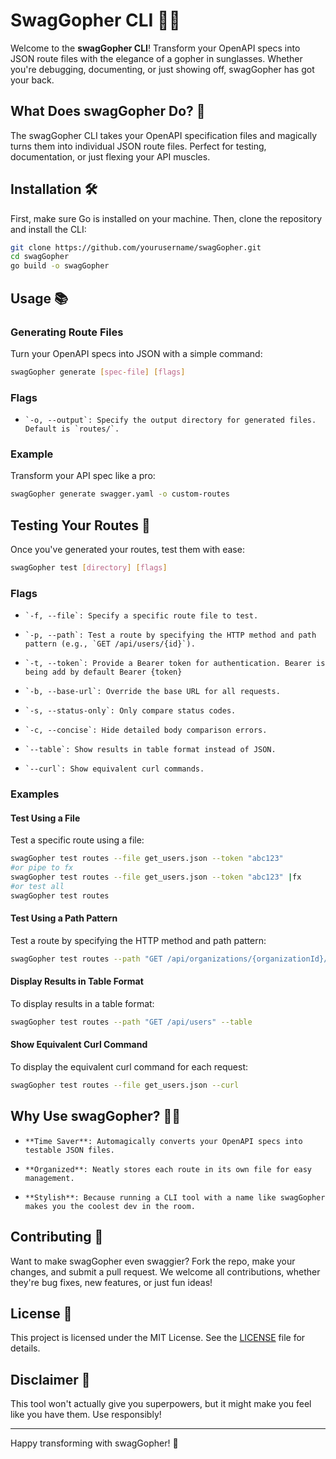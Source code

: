 # SwagGopher CLI 🐹✨

Welcome to the **swagGopher CLI**! Transform your OpenAPI specs into JSON route files with the elegance of a gopher in sunglasses. Whether you're debugging, documenting, or just showing off, swagGopher has got your back.

## What Does swagGopher Do? 🤔

The swagGopher CLI takes your OpenAPI specification files and magically turns them into individual JSON route files. Perfect for testing, documentation, or just flexing your API muscles.

## Installation 🛠️

First, make sure Go is installed on your machine. Then, clone the repository and install the CLI:

```bash
git clone https://github.com/yourusername/swagGopher.git
cd swagGopher
go build -o swagGopher
```
## Usage 📚

### Generating Route Files

Turn your OpenAPI specs into JSON with a simple command:

```bash
swagGopher generate [spec-file] [flags]
```

### Flags

-     `-o, --output`: Specify the output directory for generated files. Default is `routes/`.

### Example

Transform your API spec like a pro:

```bash
swagGopher generate swagger.yaml -o custom-routes
```

## Testing Your Routes 🧪

Once you've generated your routes, test them with ease:

```bash
swagGopher test [directory] [flags]
```

### Flags

-     `-f, --file`: Specify a specific route file to test.
-     `-p, --path`: Test a route by specifying the HTTP method and path pattern (e.g., `GET /api/users/{id}`).
-     `-t, --token`: Provide a Bearer token for authentication. Bearer is being add by default Bearer {token}
-     `-b, --base-url`: Override the base URL for all requests.
-     `-s, --status-only`: Only compare status codes.
-     `-c, --concise`: Hide detailed body comparison errors.
-     `--table`: Show results in table format instead of JSON.
-     `--curl`: Show equivalent curl commands.

### Examples

#### Test Using a File

Test a specific route using a file:

```bash
swagGopher test routes --file get_users.json --token "abc123" 
#or pipe to fx
swagGopher test routes --file get_users.json --token "abc123" |fx
#or test all
swagGopher test routes 

```

#### Test Using a Path Pattern

Test a route by specifying the HTTP method and path pattern:

```bash
swagGopher test routes --path "GET /api/organizations/{organizationId}/members/" --base-url "https://api.example.com"
```

#### Display Results in Table Format

To display results in a table format:

```bash
swagGopher test routes --path "GET /api/users" --table
```

#### Show Equivalent Curl Command

To display the equivalent curl command for each request:

```bash
swagGopher test routes --file get_users.json --curl
```

## Why Use swagGopher? 🤷‍♂️

-     **Time Saver**: Automagically converts your OpenAPI specs into testable JSON files.
-     **Organized**: Neatly stores each route in its own file for easy management.
-     **Stylish**: Because running a CLI tool with a name like swagGopher makes you the coolest dev in the room.

## Contributing 🤝

Want to make swagGopher even swaggier? Fork the repo, make your changes, and submit a pull request. We welcome all contributions, whether they're bug fixes, new features, or just fun ideas!

## License 📜

This project is licensed under the MIT License. See the [LICENSE](LICENSE) file for details.

## Disclaimer 🚨

This tool won't actually give you superpowers, but it might make you feel like you have them. Use responsibly!

---

Happy transforming with swagGopher! 🌟
